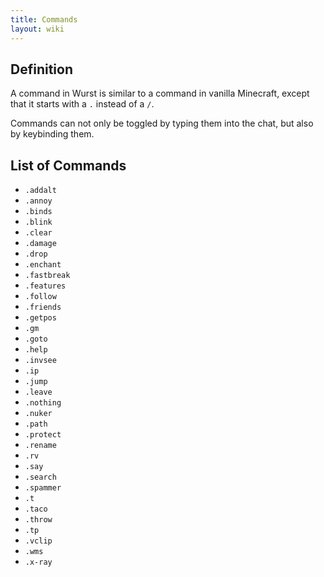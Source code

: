 ```yaml
---
title: Commands
layout: wiki
---
```

## Definition
A command in Wurst is similar to a command in vanilla Minecraft, except that it starts with a `.` instead of a `/`.

Commands can not only be toggled by typing them into the chat, but also by keybinding them.

## List of Commands
- `.addalt`
- `.annoy`
- `.binds`
- `.blink`
- `.clear`
- `.damage`
- `.drop`
- `.enchant`
- `.fastbreak`
- `.features`
- `.follow`
- `.friends`
- `.getpos`
- `.gm`
- `.goto`
- `.help`
- `.invsee`
- `.ip`
- `.jump`
- `.leave`
- `.nothing`
- `.nuker`
- `.path`
- `.protect`
- `.rename`
- `.rv`
- `.say`
- `.search`
- `.spammer`
- `.t`
- `.taco`
- `.throw`
- `.tp`
- `.vclip`
- `.wms`
- `.x-ray`
